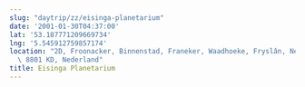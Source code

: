 ```yaml
---
slug: "daytrip/zz/eisinga-planetarium"
date: '2001-01-30T04:37:00'
lat: '53.187771209669734'
lng: '5.545912759857174'
location: "2D, Froonacker, Binnenstad, Franeker, Waadhoeke, Fryslân, Nederland,\
  \ 8801 KD, Nederland"
title: Eisinga Planetarium
---
```



